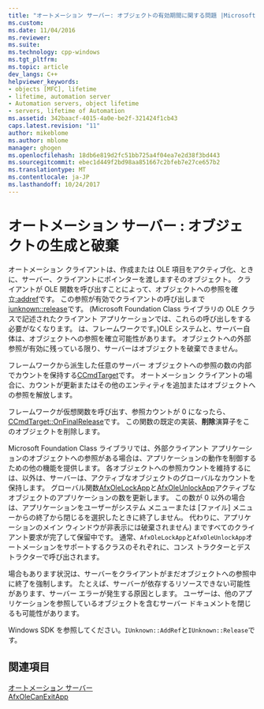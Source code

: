```yaml
---
title: "オートメーション サーバー: オブジェクトの有効期間に関する問題 |Microsoft ドキュメント"
ms.custom: 
ms.date: 11/04/2016
ms.reviewer: 
ms.suite: 
ms.technology: cpp-windows
ms.tgt_pltfrm: 
ms.topic: article
dev_langs: C++
helpviewer_keywords:
- objects [MFC], lifetime
- lifetime, automation server
- Automation servers, object lifetime
- servers, lifetime of Automation
ms.assetid: 342baacf-4015-4a0e-be2f-321424f1cb43
caps.latest.revision: "11"
author: mikeblome
ms.author: mblome
manager: ghogen
ms.openlocfilehash: 18db6e819d2fc51bb725a4f04ea7e2d38f3bd443
ms.sourcegitcommit: ebec1d449f2bd98aa851667c2bfeb7e27ce657b2
ms.translationtype: MT
ms.contentlocale: ja-JP
ms.lasthandoff: 10/24/2017
---
```

# <a name="automation-servers-object-lifetime-issues"></a>オートメーション サーバー : オブジェクトの生成と破棄
オートメーション クライアントは、作成または OLE 項目をアクティブ化、ときに、サーバー、クライアントにポインターを渡しますそのオブジェクト。 クライアントが OLE 関数を呼び出すことによって、オブジェクトへの参照を確立[:addref](http://msdn.microsoft.com/library/windows/desktop/ms691379)です。 この参照が有効でクライアントの呼び出しまで[iunknown::release](http://msdn.microsoft.com/library/windows/desktop/ms682317)です。 (Microsoft Foundation Class ライブラリの OLE クラスで記述されたクライアント アプリケーションでは、これらの呼び出しをする必要がなくなります。 は、フレームワークです。)OLE システムと、サーバー自体は、オブジェクトへの参照を確立可能性があります。 オブジェクトへの外部参照が有効に残っている限り、サーバーはオブジェクトを破棄できません。  
  
 フレームワークから派生した任意のサーバー オブジェクトへの参照の数の内部でカウントを保持する[CCmdTarget](../mfc/reference/ccmdtarget-class.md)です。 オートメーション クライアントの場合に、カウントが更新またはその他のエンティティを追加またはオブジェクトへの参照を解放します。  
  
 フレームワークが仮想関数を呼び出す、参照カウントが 0 になったら、 [CCmdTarget::OnFinalRelease](../mfc/reference/ccmdtarget-class.md#onfinalrelease)です。 この関数の既定の実装、**削除**演算子をこのオブジェクトを削除します。  
  
 Microsoft Foundation Class ライブラリでは、外部クライアント アプリケーションのオブジェクトへの参照がある場合は、アプリケーションの動作を制御するための他の機能を提供します。 各オブジェクトへの参照カウントを維持するには、以外は、サーバーは、アクティブなオブジェクトのグローバルなカウントを保持します。 グローバル関数[AfxOleLockApp](../mfc/reference/application-control.md#afxolelockapp)と[AfxOleUnlockApp](../mfc/reference/application-control.md#afxoleunlockapp)アクティブなオブジェクトのアプリケーションの数を更新します。 この数が 0 以外の場合は、アプリケーションをユーザーがシステム メニューまたは [ファイル] メニューからの終了から閉じるを選択したときに終了しません。 代わりに、アプリケーションのメイン ウィンドウが非表示には破棄されません) まですべてのクライアント要求が完了して保留中です。 通常、`AfxOleLockApp`と`AfxOleUnlockApp`オートメーションをサポートするクラスのそれぞれに、コンス トラクターとデストラクターで呼び出されます。  
  
 場合もあります状況は、サーバーをクライアントがまだオブジェクトへの参照中に終了を強制します。 たとえば、サーバーが依存するリソースできない可能性があります、サーバー エラーが発生する原因とします。 ユーザーは、他のアプリケーションを参照しているオブジェクトを含むサーバー ドキュメントを閉じるも可能性があります。  
  
 Windows SDK を参照してください。`IUnknown::AddRef`と`IUnknown::Release`です。  
  
## <a name="see-also"></a>関連項目  
 [オートメーション サーバー](../mfc/automation-servers.md)   
 [AfxOleCanExitApp](../mfc/reference/application-control.md#afxolecanexitapp)

